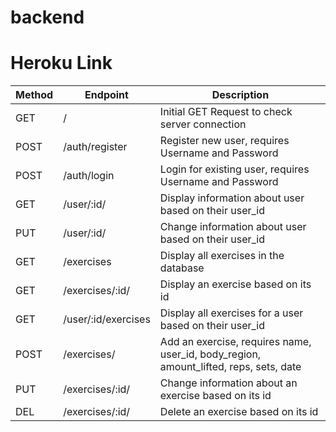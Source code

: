 # backend

# Heroku Link


| Method | Endpoint            | Description                                                                           |
|--------|---------------------|---------------------------------------------------------------------------------------|
| GET    | /                   | Initial GET Request to check server connection                                        |
| POST   | /auth/register      | Register new user, requires Username and Password                                     |
| POST   | /auth/login         | Login for existing user, requires Username and Password                               |
| GET    | /user/:id/          | Display information about user based on their user_id                                 |
| PUT    | /user/:id/          | Change information about user based on their user_id                                  |
| GET    | /exercises          | Display all exercises in the database                                                 |
| GET    | /exercises/:id/     | Display an exercise based on its id                                                   |
| GET    | /user/:id/exercises | Display all exercises for a user based on their user_id                               |
| POST   | /exercises/         | Add an exercise, requires name, user_id, body_region, amount_lifted, reps, sets, date |
| PUT    | /exercises/:id/     | Change information about an exercise based on its id                                  |
| DEL    | /exercises/:id/     | Delete an exercise based on its id                                                    |